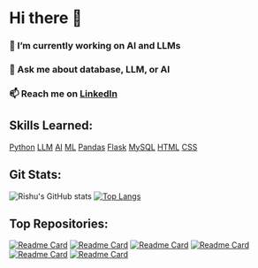 # Hi there 👋

### 🔭 I’m currently working on AI and LLMs

### 💬 Ask me about database, LLM, or AI

### 📫 Reach me on [LinkedIn](https://www.linkedin.com/in/rishu-prasad-60b33a23b)

## Skills Learned:

[Python](https://github.com/Rishu0204)
[LLM](https://github.com/Rishu0204)
[AI](https://github.com/Rishu0204)
[ML](https://github.com/Rishu0204)
[Pandas](https://github.com/Rishu0204)
[Flask](https://github.com/Rishu0204)
[MySQL](https://github.com/Rishu0204)
[HTML](https://github.com/Rishu0204)
[CSS](https://github.com/Rishu0204)


## Git Stats:

![Rishu's GitHub stats](https://github-readme-stats.vercel.app/api?username=Rishu0204&show_icons=true&theme=radical&cache_seconds=10) [![Top Langs](https://github-readme-stats.vercel.app/api/top-langs/?username=Rishu0204&layout=donut&cache_seconds=10)](https://github.com/Rishu0204/github-readme-stats)

## Top Repositories:

[![Readme Card](https://github-readme-stats.vercel.app/api/pin/?username=Rishu0204&repo=hand-sign-detection)](https://github.com/Rishu0204/hand-sign-detection)
[![Readme Card](https://github-readme-stats.vercel.app/api/pin/?username=Rishu0204&repo=python_projects)](https://github.com/Rishu0204/python_projects)
[![Readme Card](https://github-readme-stats.vercel.app/api/pin/?username=Rishu0204&repo=cold-email-generator)](https://github.com/Rishu0204/cold-email-generator)
[![Readme Card](https://github-readme-stats.vercel.app/api/pin/?username=Rishu0204&repo=dsa)](https://github.com/Rishu0204/dsa)
[![Readme Card](https://github-readme-stats.vercel.app/api/pin/?username=Rishu0204&repo=Healthy-Heart-Prediction)](https://github.com/Rishu0204/Healthy-Heart-Prediction)
[![Readme Card](https://github-readme-stats.vercel.app/api/pin/?username=Rishu0204&repo=java)](https://github.com/Rishu0204/java)
